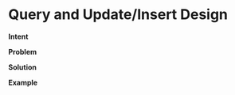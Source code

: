 <h1>Query and Update/Insert Design</h1>

**Intent**



**Problem**




**Solution**




**Example**
